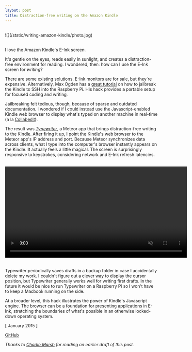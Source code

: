```yaml
---
layout: post
title: Distraction-free writing on the Amazon Kindle
---
```


<br />
![](/static/writing-amazon-kindle/photo.jpg)
<br /><br />

I love the Amazon Kindle's E-Ink screen.

It's gentle on the eyes, reads easily in sunlight, and creates a distraction-free environment for reading. I wondered, then: how can I use the E-Ink screen for _writing_?

There are some existing solutions. [E-Ink monitors](http://blog.the-ebook-reader.com/2015/01/15/paperlike-13-3-e-ink-monitor-by-dasung-tech-videos/) are for sale, but they're expensive. Alternatively, Max Ogden has a [great tutorial](http://maxogden.com/kindleberry-wireless.html) on how to jailbreak the Kindle to SSH into the Raspberry Pi. His hack provides a portable setup for focused coding and writing.

Jailbreaking felt tedious, though, because of sparse and outdated documentation. I wondered if I could instead use the Javascript-enabled Kindle web browser to display what's typed on another machine in real-time (a la [Collabedit](http://collabedit.com/)).

The result was [_Typewriter_](https://github.com/shbhrsaha/typewriter), a Meteor app that brings distraction-free writing to the Kindle. After firing it up, I point the Kindle's web browser to the Meteor app's IP address and port. Because Meteor synchronizes data across clients, what I type into the computer's browser instantly appears on the Kindle. It actually feels a little magical. The screen is surprisingly responsive to keystrokes, considering network and E-Ink refresh latencies.

<br />
<video width="600" autoplay="autoplay" loop muted>
  <source src="/static/writing-amazon-kindle/clip.mp4" type="video/mp4" />
  Your browser does not support the video tag.
</video>
<br /><br />

Typewriter periodically saves drafts in a backup folder in case I accidentally delete my work. I couldn't figure out a clever way to display the cursor position, but Typewriter generally works well for writing first drafts. In the future it would be nice to run Typewriter on a Raspberry Pi so I won't have to keep a Macbook running on the side.

At a broader level, this hack illustrates the power of Kindle's Javascript engine. The browser can be a foundation for presenting applications in E-Ink, stretching the boundaries of what's possible in an otherwise locked-down operating system.

[ January 2015 ]

[GitHub](https://github.com/shbhrsaha/typewriter)

_Thanks to [Charlie Marsh](http://www.crmarsh.com/) for reading an earlier draft of this post._
